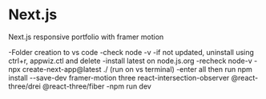 # Next.js
Next.js responsive portfolio with framer motion

-Folder creation to vs code
-check node -v
-if not updated, uninstall using ctrl+r, appwiz.ctl and delete
-install latest on node.js.org
-recheck node-v
-npx create-next-app@latest ./ (run on vs terminal)
-enter all then run npm install --save-dev framer-motion three react-intersection-observer @react-three/drei @react-three/fiber
-npm run dev
